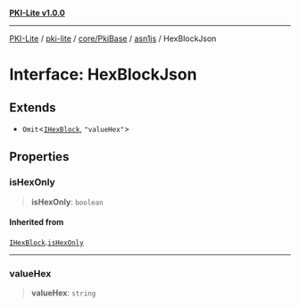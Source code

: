 [**PKI-Lite v1.0.0**](../../../../../../README.md)

---

[PKI-Lite](../../../../../../README.md) / [pki-lite](../../../../../README.md) / [core/PkiBase](../../../README.md) / [asn1js](../README.md) / HexBlockJson

# Interface: HexBlockJson

## Extends

- `Omit`\<[`IHexBlock`](IHexBlock.md), `"valueHex"`\>

## Properties

### isHexOnly

> **isHexOnly**: `boolean`

#### Inherited from

[`IHexBlock`](IHexBlock.md).[`isHexOnly`](IHexBlock.md#ishexonly)

---

### valueHex

> **valueHex**: `string`
